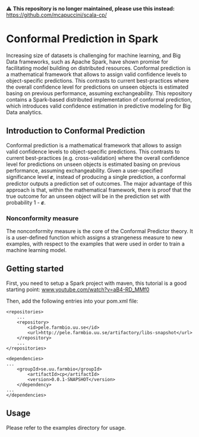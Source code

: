 :warning: **This repository is no longer maintained, please use this instead:** https://github.com/mcapuccini/scala-cp/

# Conformal Prediction in Spark

Increasing size of datasets is challenging for machine learning, and Big Data frameworks, such as Apache Spark, have shown promise for facilitating model building on distributed resources. Conformal prediction is a mathematical framework that allows to assign valid confidence levels to object-specific predictions. This contrasts to current best-practices where the overall confidence level for predictions on unseen objects is estimated basing on previous performance, assuming exchangeability. This repository contains a Spark-based distributed implementation of conformal prediction, which introduces valid confidence estimation in predictive modeling for Big Data analytics.

## Introduction to Conformal Prediction

Conformal prediction is a mathematical framework that allows to assign valid confidence levels to object-specific predictions. This contrasts to current best-practices (e.g. cross-validation) where the overall confidence level for predictions on unseen objects is estimated basing on previous performance, assuming exchangeability. Given a user-specified significance level 𝜺, instead of producing a single prediction, a conformal predictor outputs a prediction set of outcomes. The major advantage of this approach is that, within the mathematical framework, there is proof that the true outcome for an unseen object will be in the prediction set with probability 1 - 𝜺.

### Nonconformity measure
The nonconformity measure is the core of the Conformal Predictor theory. It is a user-defined function which assigns a strangeness measure to new examples, with respect to the examples that were used in order to train a machine learning model. 

## Getting started 
First, you need to setup a Spark project with maven, this tutorial is a good starting point:
www.youtube.com/watch?v=aB4-RD_MMf0

Then, add the following entries into your pom.xml file: 

	<repositories>
		...
		<repository>
			<id>pele.farmbio.uu.se</id>
			<url>http://pele.farmbio.uu.se/artifactory/libs-snapshot</url>
		</repository>
		...
	</repositories>

	<dependencies>
	...
		<groupId>se.uu.farmbio</groupId>
			<artifactId>cp</artifactId>
			<version>0.0.1-SNAPSHOT</version>
		</dependency>
	...
	</dependencies>

## Usage
Please refer to the examples directory for usage.
